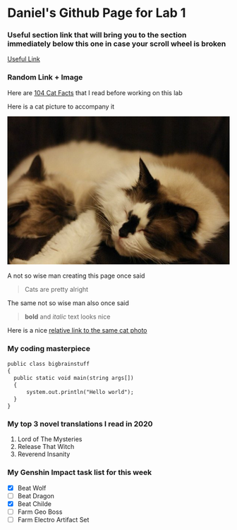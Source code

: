 # Daniel's Github Page for Lab 1
### Useful section link that will bring you to the section immediately below this one in case your scroll wheel is broken
[Useful Link](https://github.com/DanielwasTaken/DanielwasTaken.github.io/blob/main/index.md#random-link--image)
### Random Link + Image
Here are [104 Cat Facts](https://www.factretriever.com/cat-facts) that I read before working on this lab

Here is a cat picture to accompany it

<img src="catpic.jpg" class="inline"/>

A not so wise man creating this page once said
> Cats are pretty alright

The same not so wise man also once said
> **bold** and *italic* text looks nice 

Here is a nice [relative link to the same cat photo](./catpic.jpg)

### My coding masterpiece

```
public class bigbrainstuff
{
  public static void main(string args[])
  {
      system.out.println("Hello world");
  }
}
```

### My top 3 novel translations I read in 2020
1. Lord of The Mysteries
2. Release That Witch
3. Reverend Insanity

### My Genshin Impact task list for this week
- [x] Beat Wolf
- [ ] Beat Dragon
- [x] Beat Childe
- [ ] Farm Geo Boss
- [ ] Farm Electro Artifact Set
